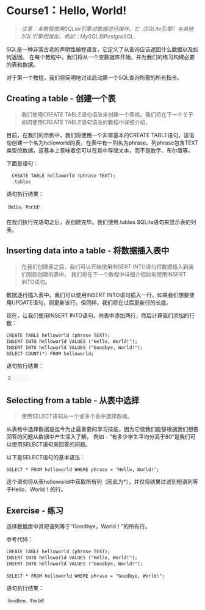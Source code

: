 # **Course1：Hello, World!**
>*注意：本教程使用SQLite引擎对数据进行操作。它（SQLite引擎）与其他SQL引擎相类似，例如：MySQL和PostgreSQL.*

SQL是一种非常古老的声明性编程语言，它定义了从查询应该返回什么数据以及如何返回。 在每个教程中，我们将从一个空数据库开始，并为我们的练习构建必要的表和数据。

对于第一个教程，我们将简明地讨论启动第一个SQL查询所需的所有指令。

## Creating a table - 创建一个表
>我们使用CREATE TABLE语句语法来创建一个表格。我们将在下一个关于如何使用CREATE TABLE语句语法的教程中详细介绍。

目前，在我们的示例中，我们将使用一个非常基本的CREATE TABLE语句，该语句创建一个名为helloworld的表，在表中有一列名为phrase。列phrase包含TEXT类型的数据，这基本上意味着您可以在其中存储文本，而不是数字、布尔值等。

下面是语句：
```
  CREATE TABLE helloworld (phrase TEXT);
  .tables
```

语句执行结果：

![SQL](./photos/Course1/C1-1.PNG)

在我们执行完语句之后，表创建完毕。我们使用.tables SQLite语句来显示表的列表。

## Inserting data into a table - 将数据插入表中
>在我们创建表之后，我们可以开始使用INSERT INTO语句将数据插入到我们刚刚创建的表中。 我们将在下一个教程中详细介绍如何使用INSERT INTO语句。

数据逐行插入表中。我们可以使用INSERT INTO语句插入一行，如果我们想要使用UPDATE语句，则更新该行。但同样，我们将在过后更新行的长度。

现在，让我们使用INSERT INTO语句，向表中添加两行，然后计算我们添加的行数：
```
CREATE TABLE helloworld (phrase TEXT);
INSERT INTO helloworld VALUES ("Hello, World!");
INSERT INTO helloworld VALUES ("Goodbye, World!");
SELECT COUNT(*) FROM helloworld;
```
语句执行结果：

![SQL](./photos/Course1/C1-2.PNG)

## Selecting from a table - 从表中选择
>使用SELECT语句从一个或多个表中选择数据。

从表格中选择数据是迄今为止最重要的学习技能，因为它使我们能够根据我们想要回答的问题从数据中产生深入了解。 例如 - “有多少学生平均分高于80”是我们可以使用SELECT语句来回答的问题。

以下是SELECT语句的基本语法：
```
SELECT * FROM helloworld WHERE phrase = "Hello, World!";
```

这个语句将从表helloworld中获取所有列（因此为*），并仅将结果过滤到短语列等于Hello，World！的行。

## Exercise - 练习
选择数据库中其短语列等于“Goodbye，World！”的所有行。

参考代码：
```
CREATE TABLE helloworld (phrase TEXT);
INSERT INTO helloworld VALUES ("Hello, World!");
INSERT INTO helloworld VALUES ("Goodbye, World!");

SELECT * FROM helloworld WHERE phrase = "Goodbye, World!";
```

语句执行结果：

![SQL](./photos/Course1/C1-3.PNG)
